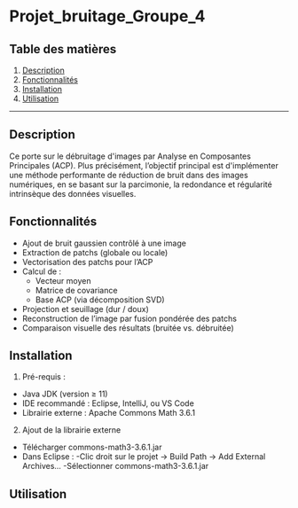# Projet_bruitage_Groupe_4

## Table des matières

1. [Description](#description)
2. [Fonctionnalités](#fonctionnalités)
3. [Installation](#installation)
4. [Utilisation](#utilisation)

---

## Description

Ce porte sur le débruitage d'images par Analyse en Composantes Principales (ACP). Plus précisément, l’objectif principal est d'implémenter une méthode performante de réduction de bruit dans des images numériques, en se basant sur la parcimonie, la redondance et régularité intrinsèque des données visuelles.

## Fonctionnalités

- Ajout de bruit gaussien contrôlé à une image
- Extraction de patchs (globale ou locale)
- Vectorisation des patchs pour l’ACP
- Calcul de :
  - Vecteur moyen
  - Matrice de covariance
  - Base ACP (via décomposition SVD)
- Projection et seuillage (dur / doux)
- Reconstruction de l’image par fusion pondérée des patchs
- Comparaison visuelle des résultats (bruitée vs. débruitée)

## Installation

1. Pré-requis :
  - Java JDK (version ≥ 11)
  - IDE recommandé : Eclipse, IntelliJ, ou VS Code
  - Librairie externe : Apache Commons Math 3.6.1
    
2. Ajout de la librairie externe
  - Télécharger commons-math3-3.6.1.jar
  - Dans Eclipse :
    -Clic droit sur le projet → Build Path → Add External Archives...
    -Sélectionner commons-math3-3.6.1.jar
   
## Utilisation

